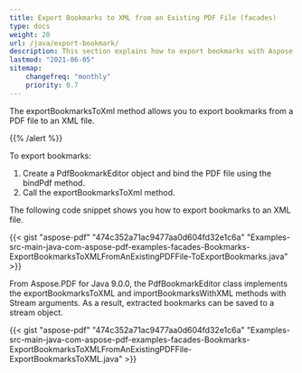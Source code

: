 ```yaml
---
title: Export Bookmarks to XML from an Existing PDF File (facades)
type: docs
weight: 20
url: /java/export-bookmark/
description: This section explains how to export bookmarks with Aspose.PDF Facades using PdfBookmarEditor Class.
lastmod: "2021-06-05"
sitemap:
    changefreq: "monthly"
    priority: 0.7
---
```


The exportBookmarksToXml method allows you to export bookmarks from a PDF file to an XML file.

{{% /alert %}}

To export bookmarks:

1. Create a PdfBookmarkEditor object and bind the PDF file using the bindPdf method.
1. Call the exportBookmarksToXml method.

The following code snippet shows you how to export bookmarks to an XML file.

{{< gist "aspose-pdf" "474c352a71ac9477aa0d604fd32e1c6a" "Examples-src-main-java-com-aspose-pdf-examples-facades-Bookmarks-ExportBookmarksToXMLFromAnExistingPDFFile-ToExportBookmarks.java" >}}

From Aspose.PDF for Java 9.0.0, the PdfBookmarkEditor class implements the exportBookmarksToXML and importBookmarksWithXML methods with Stream arguments. As a result, extracted bookmarks can be saved to a stream object.

{{< gist "aspose-pdf" "474c352a71ac9477aa0d604fd32e1c6a" "Examples-src-main-java-com-aspose-pdf-examples-facades-Bookmarks-ExportBookmarksToXMLFromAnExistingPDFFile-ExportBookmarksToXML.java" >}}

